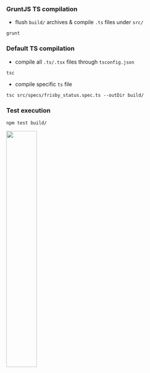 ### GruntJS TS compilation
- flush `build/` archives & compile `.ts` files under `src/`
```
grunt
```

### Default TS compilation

- compile all `.ts/.tsx` files through `tsconfig.json`
```
tsc
```
- compile specific `ts` file
```
tsc src/specs/frisby_status.spec.ts --outDir build/
```

### Test execution
```
npm test build/
```

<img src="https://i.imgur.com/VRlM5gr.png" width="40%" height="40%">
